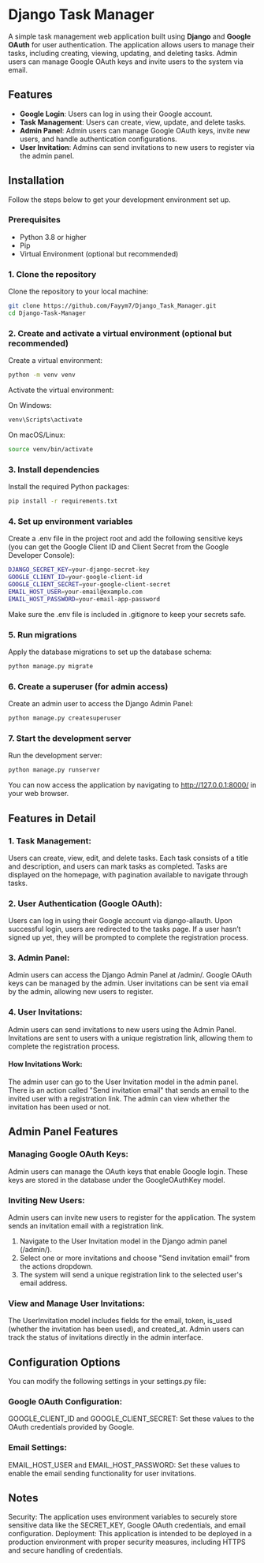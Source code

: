 # Django Task Manager

A simple task management web application built using **Django** and **Google OAuth** for user authentication. The application allows users to manage their tasks, including creating, viewing, updating, and deleting tasks. Admin users can manage Google OAuth keys and invite users to the system via email.

## Features

- **Google Login**: Users can log in using their Google account.
- **Task Management**: Users can create, view, update, and delete tasks.
- **Admin Panel**: Admin users can manage Google OAuth keys, invite new users, and handle authentication configurations.
- **User Invitation**: Admins can send invitations to new users to register via the admin panel.

## Installation

Follow the steps below to get your development environment set up.

### Prerequisites

- Python 3.8 or higher
- Pip
- Virtual Environment (optional but recommended)

### 1. Clone the repository

Clone the repository to your local machine:
```bash
git clone https://github.com/Fayym7/Django_Task_Manager.git
cd Django-Task-Manager
```

### 2. Create and activate a virtual environment (optional but recommended)
Create a virtual environment:

```bash
python -m venv venv
```
Activate the virtual environment:

On Windows:
```bash
venv\Scripts\activate
```
On macOS/Linux:
```bash
source venv/bin/activate
```
### 3. Install dependencies
Install the required Python packages:

```bash
pip install -r requirements.txt
```
### 4. Set up environment variables
Create a .env file in the project root and add the following sensitive keys (you can get the Google Client ID and Client Secret from the Google Developer Console):

```bash
DJANGO_SECRET_KEY=your-django-secret-key
GOOGLE_CLIENT_ID=your-google-client-id
GOOGLE_CLIENT_SECRET=your-google-client-secret
EMAIL_HOST_USER=your-email@example.com
EMAIL_HOST_PASSWORD=your-email-app-password
```
Make sure the .env file is included in .gitignore to keep your secrets safe.

### 5. Run migrations
Apply the database migrations to set up the database schema:

```bash
python manage.py migrate
```
### 6. Create a superuser (for admin access)
Create an admin user to access the Django Admin Panel:

```bash
python manage.py createsuperuser
```

### 7. Start the development server
Run the development server:

```bash
python manage.py runserver
```
You can now access the application by navigating to http://127.0.0.1:8000/ in your web browser.

## Features in Detail

### 1. Task Management:
Users can create, view, edit, and delete tasks.
Each task consists of a title and description, and users can mark tasks as completed.
Tasks are displayed on the homepage, with pagination available to navigate through tasks.

### 2. User Authentication (Google OAuth):
Users can log in using their Google account via django-allauth.
Upon successful login, users are redirected to the tasks page.
If a user hasn’t signed up yet, they will be prompted to complete the registration process.

### 3. Admin Panel:
Admin users can access the Django Admin Panel at /admin/.
Google OAuth keys can be managed by the admin.
User invitations can be sent via email by the admin, allowing new users to register.

### 4. User Invitations:
Admin users can send invitations to new users using the Admin Panel.
Invitations are sent to users with a unique registration link, allowing them to complete the registration process.

#### How Invitations Work:

The admin user can go to the User Invitation model in the admin panel.
There is an action called "Send invitation email" that sends an email to the invited user with a registration link.
The admin can view whether the invitation has been used or not.

## Admin Panel Features

### Managing Google OAuth Keys:
Admin users can manage the OAuth keys that enable Google login. These keys are stored in the database under the GoogleOAuthKey model.

### Inviting New Users:
Admin users can invite new users to register for the application. The system sends an invitation email with a registration link.

1. Navigate to the User Invitation model in the Django admin panel (/admin/).
2. Select one or more invitations and choose "Send invitation email" from the actions dropdown.
3. The system will send a unique registration link to the selected user's email address.

### View and Manage User Invitations:
The UserInvitation model includes fields for the email, token, is_used (whether the invitation has been used), and created_at.
Admin users can track the status of invitations directly in the admin interface.

## Configuration Options
You can modify the following settings in your settings.py file:

### Google OAuth Configuration:
GOOGLE_CLIENT_ID and GOOGLE_CLIENT_SECRET: Set these values to the OAuth credentials provided by Google.

### Email Settings:
EMAIL_HOST_USER and EMAIL_HOST_PASSWORD: Set these values to enable the email sending functionality for user invitations.

## Notes
Security: The application uses environment variables to securely store sensitive data like the SECRET_KEY, Google OAuth credentials, and email configuration.
Deployment: This application is intended to be deployed in a production environment with proper security measures, including HTTPS and secure handling of credentials.
